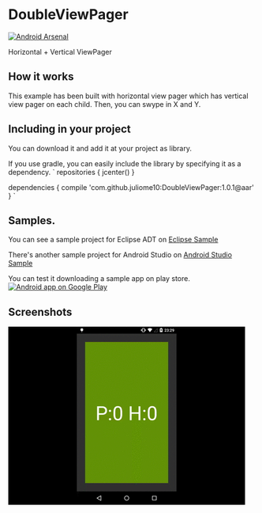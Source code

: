 # DoubleViewPager
[![Android Arsenal](https://img.shields.io/badge/Android%20Arsenal-DoubleViewPager-brightgreen.svg?style=flat)](https://android-arsenal.com/details/1/1863)

Horizontal + Vertical ViewPager

## How it works
This example has been built with horizontal view pager which has vertical view pager on each child.
Then, you can swype in X and Y.


## Including in your project
You can download it and add it at your project as library.

If you use gradle, you can easily include the library by specifying it as a dependency.
`
repositories {
    jcenter()
}

dependencies {
    compile 'com.github.juliome10:DoubleViewPager:1.0.1@aar'
}
`

## Samples.
You can see a sample project for Eclipse ADT on <a href="https://github.com/juliome10/DoubleViewPagerSample">Eclipse Sample</a>

There's another sample project for Android Studio on <a href="https://github.com/juliome10/DoubleViewPager/DoubleViewPagerSapmle">Android Studio Sample</a>

You can test it downloading a sample app on play store.
<a href="https://play.google.com/store/apps/details?id=com.emoiluj.doubleviewpagersample">
  <img alt="Android app on Google Play" src="https://developer.android.com/images/brand/en_app_rgb_wo_45.png" />
</a>

## Screenshots
<img src="images/description.gif">
